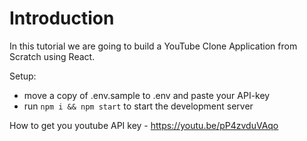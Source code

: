 # Introduction
 
In this tutorial we are going to build a YouTube Clone Application from Scratch using React. 

Setup:
- move a copy of .env.sample to .env and paste your API-key
- run ```npm i && npm start``` to start the development server


How to get you youtube API key - https://youtu.be/pP4zvduVAqo
